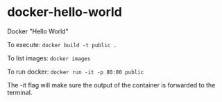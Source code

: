 # docker-hello-world
Docker "Hello World"

To execute: `docker build -t public .`

To list images: `docker images`

To run docker: `docker run -it -p 80:80 public`

The -it flag will make sure the output of the container is forwarded to the terminal.